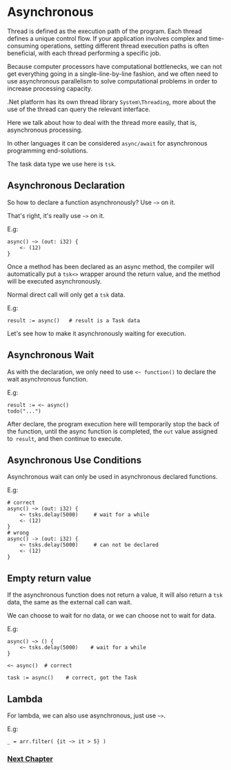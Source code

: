 # Asynchronous
Thread is defined as the execution path of the program. Each thread defines a unique control flow. If your application involves complex and time-consuming operations, setting different thread execution paths is often beneficial, with each thread performing a specific job.

Because computer processors have computational bottlenecks, we can not get everything going in a single-line-by-line fashion, and we often need to use asynchronous parallelism to solve computational problems in order to increase processing capacity.

.Net platform has its own thread library `System\Threading`, more about the use of the thread can query the relevant interface.

Here we talk about how to deal with the thread more easily, that is, asynchronous processing.

In other languages ​​it can be considered `async/await` for asynchronous programming end-solutions.

The task data type we use here is `tsk`.
## Asynchronous Declaration
So how to declare a function asynchronously? Use `~>` on it.

That's right, it's really use `~>` on it.

E.g:
```
async() ~> (out: i32) { 
    <- (12)
}
```
Once a method has been declared as an async method, the compiler will automatically put a `tsk<>` wrapper around the return value, and the method will be executed asynchronously.

Normal direct call will only get a `tsk` data.

E.g:
```
result := async()   # result is a Task data
```
Let's see how to make it asynchronously waiting for execution.
## Asynchronous Wait
As with the declaration, we only need to use `<~ function()` to declare the wait asynchronous function.

E.g:
```
result := <~ async()
todo("...")
```
After declare, the program execution here will temporarily stop the back of the function, until the async function is completed, the `out` value assigned to` result`, and then continue to execute.
## Asynchronous Use Conditions
Asynchronous wait can only be used in asynchronous declared functions.

E.g:
```
# correct
async() ~> (out: i32) {
    <~ tsks.delay(5000)     # wait for a while
    <- (12)
}
# wrong
async() -> (out: i32) {
    <~ tsks.delay(5000)     # can not be declared
    <- (12)
}
```
## Empty return value
If the asynchronous function does not return a value, it will also return a `tsk` data, the same as the external call can wait.

We can choose to wait for no data, or we can choose not to wait for data.

E.g:
```
async() ~> () {
    <~ tsks.delay(5000)    # wait for a while
}

<~ async()  # correct

task := async()    # correct, got the Task
```
## Lambda
For lambda, we can also use asynchronous, just use `~>`.

E.g:
```
_ = arr.filter( {it ~> it > 5} )
```
### [Next Chapter](generic.md)